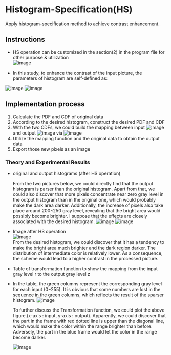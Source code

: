 # Histogram-Specification(HS)
Apply histogram-specification method to achieve contrast enhancement.

  
## Instructions  
 - HS operation can be customized in the section(2) in the program file for other purpose & utilization  
 ![image](https://user-images.githubusercontent.com/78803926/132471498-30b5fc6b-30ee-4e86-a455-93bfa1d639c3.png)
  
 - In this study,
to enhance the contrast of the input picture, the parameters of histogram are self-defined as:  

![image](https://user-images.githubusercontent.com/78803926/132358896-2edc356d-14fa-4cd3-8771-e8e9e59e3d62.png)
![image](https://user-images.githubusercontent.com/78803926/132361517-4690261a-a038-40ed-9d2a-448efe7f7316.png)
  
  

## Implementation process
  1. Calculate the PDF and CDF of original data
  2. According to the desired histogram, construct the desired PDF and CDF
  3. With the two CDFs, we could build the mapping between input ![image](https://user-images.githubusercontent.com/78803926/132360354-eff12a65-9838-4501-bb6b-2c899f845758.png) and output ![image](https://user-images.githubusercontent.com/78803926/132360394-9fcc451b-0597-4e98-a0bb-eba947fc59d6.png) via ![image](https://user-images.githubusercontent.com/78803926/132360467-7a482538-de74-4055-85a9-229f79da84f2.png)
  4. Utilize the mapping function and the original data to obtain the output data
  5. Export those new pixels as an image


### Theory and Experimental Results
- original and output histograms (after HS operation)  

  From the two pictures below, we could directly find that the output histogram is parser than the original histogram. Apart from   that, we could also discover that more pixels concentrate near zero gray level in the output histogram than in the original one, which would probably make the dark area darker. Additionally, the increase of pixels also take place around 200~250 gray level, revealing that the bright area would possibly become brighter. I suppose that the effects are closely associated with the desired histogram.
  ![image](https://user-images.githubusercontent.com/78803926/132361149-bcdd02a9-0359-4bdd-9cd2-7180b2f697d4.png)
  ![image](https://user-images.githubusercontent.com/78803926/132361250-b4c5f15c-babe-4ff6-bf36-5d0b0eb540a6.png)
  
  
- Image after HS operation  
  ![image](https://user-images.githubusercontent.com/78803926/132365226-cf7f56fd-c3c6-41b3-a50f-0aa6fbac6be1.png)  
  From the desired histogram, we could discover that it has a tendency to make the bright area much brighter and the dark region darker. The distribution of intermediate color is relatively lower. As a consequence, the scheme would lead to a higher contrast in the processed picture.
  
- Table of transformation function to show the mapping from the input gray level r to the output gray level z  
- In the table, the green columns represent the corresponding gray level for each input (0~255). It is obvious that some numbers are lost in the sequence in the green columns, which reflects the result of the sparser histogram. 
  ![image](https://user-images.githubusercontent.com/78803926/132365547-68e0f63c-b9ea-4cc1-aee6-9d37017683c5.png)  
   
  To further discuss the Transformation function, we could plot the above figure.(x-axis : input, y-axis : output). Apparently, we could discover that the part in the frame with red dotted line is upper than the diagonal line, which would make the color within the range brighter than before. Adversely, the part in the blue frame would let the color in the range become darker.  
  
  ![image](https://user-images.githubusercontent.com/78803926/132365759-af0214fd-554c-4ba4-a0da-23f1c4b33446.png)

